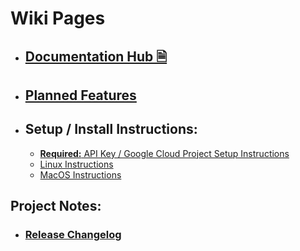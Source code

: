 # Wiki Pages
* ## [Documentation Hub 🗎](https://github.com/ThioJoe/YT-Spammer-Purge/wiki/Documentation-Hub)
* ## [Planned Features](Planned-Features)
* ## Setup / Install Instructions:
	* [**Required:** API Key / Google Cloud Project Setup Instructions](https://github.com/ThioJoe/YT-Spammer-Purge/wiki/Instructions:-Obtaining-an-API-Key)
	* [Linux Instructions](Linux-Installation-Instructions)
	* [MacOS Instructions](MacOS-Instructions)

## Project Notes:
* ### [Release Changelog](https://github.com/ThioJoe/YT-Spammer-Purge/wiki/Release-Changelog)